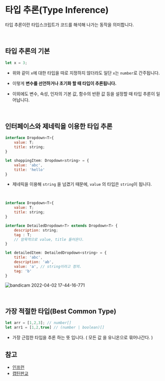 # 타입 추론(Type Inference)
타입 추론이란 타입스크립트가 코드를 해석해 나가는 동작을 의미합니다.

<br>

## 타입 추론의 기본
```js
let x = 3;
```
- 위와 같이 `x`에 대한 타입을 따로 지정하지 않더라도 일단 `x`는 `number`로 간주됩니다.

- 이렇게 __변수를 선언하거나 초기화 할 때 타입이 추론됩니다.__
-  이외에도 변수, 속성, 인자의 기본 값, 함수의 반환 값 등을 설정할 때 타입 추론이 일어납니다.

<br>

## 인터페이스와 제네릭을 이용한 타입 추론
```js
interface Dropdown<T>{
    value: T;
    title: string;
}

let shoppingItem: Dropdown<string> = {
    value: 'abc',
    title: 'hello'
}
```
- 제네릭을 이용해 `string` 을 넘겼기 때문에, `value` 의 타입은 `string`이 됩니다.

<br>

```js
interface Dropdown<T>{
    value: T;
    title: string;
}

interface DetailedDropdown<T> extends Dropdown<T> {
    description: string;
    tag : T;
    // 암묵적으로 value, title 들어온다.
}

let detailedItem: DetailedDropdown<string> = {
    title: 'abc',
    description: 'ab',
    value: 'a', // string이라고 정의. 
    tag: 'b'
}

```
![bandicam 2022-04-02 17-44-16-771](https://user-images.githubusercontent.com/87301268/161375168-96d74143-f843-4887-a230-67eb7a9bb985.jpg)

<br>

## 가장 적절한 타입(Best Common Type)
```js
let arr = [1,2,3]; // number[]
let arr1 = [1,2,true] // (number | boolean)[]
```
- 가장 근접한 타입을 추론 하는 뜻 입니다. ( 모든 값 을 유니온으로 묶어나간다. )

## 참고
- [인프런](https://www.inflearn.com/course/%ED%83%80%EC%9E%85%EC%8A%A4%ED%81%AC%EB%A6%BD%ED%8A%B8-%EC%9E%85%EB%AC%B8/dashboard)
- [캡틴판교](https://joshua1988.github.io/ts/guide/type-inference.html#%ED%83%80%EC%9E%85-%EC%B6%94%EB%A1%A0-type-inference)